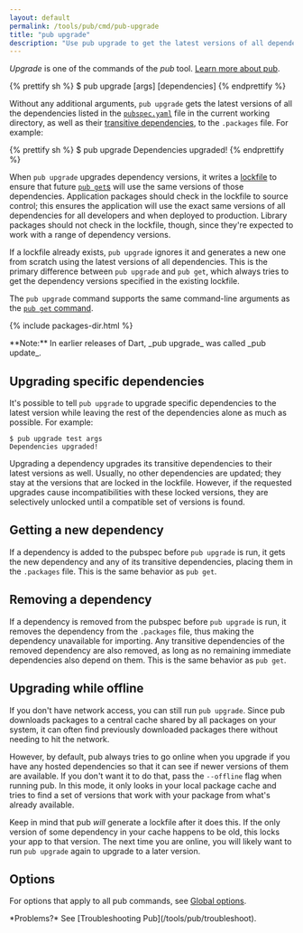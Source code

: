```yaml
---
layout: default
permalink: /tools/pub/cmd/pub-upgrade
title: "pub upgrade"
description: "Use pub upgrade to get the latest versions of all dependencies used by your Dart application."
---
```


_Upgrade_ is one of the commands of the _pub_ tool.
[Learn more about pub](/tools/pub).

{% prettify sh %}
$ pub upgrade [args] [dependencies]
{% endprettify %}

Without any additional arguments, `pub upgrade` gets the latest
versions of all the dependencies listed in the
[`pubspec.yaml`](/tools/pub/pubspec.html) file in the current working
directory, as well as their [transitive
dependencies](/tools/pub/glossary#transitive-dependency), to the
`.packages` file.
For example:

{% prettify sh %}
$ pub upgrade
Dependencies upgraded!
{% endprettify %}

When `pub upgrade` upgrades dependency versions, it writes a
[lockfile](/tools/pub/glossary#lockfile) to ensure that future
[`pub get`s](/tools/pub/cmd/pub-get) will use the same versions of those
dependencies. Application packages should check in the lockfile to
source control; this ensures the application will use the exact same
versions of all dependencies for all developers and when deployed to
production. Library packages should not check in the lockfile, though,
since they're expected to work with a range of dependency versions.

If a lockfile already exists, `pub upgrade` ignores it and generates a new
one from scratch using the latest versions of all dependencies. This is the
primary difference between `pub upgrade` and `pub get`, which always tries to
get the dependency versions specified in the existing lockfile.

The `pub upgrade` command supports the same command-line arguments
as the [`pub get` command](/tools/pub/cmd/pub-get).

{% include packages-dir.html %}

<aside class="alert alert-info" markdown="1">
**Note:** In earlier releases of Dart, _pub upgrade_ was called _pub update_.
</aside>

## Upgrading specific dependencies

It's possible to tell `pub upgrade` to upgrade specific dependencies to the
latest version while leaving the rest of the dependencies alone as much as
possible. For example:

    $ pub upgrade test args
    Dependencies upgraded!

Upgrading a dependency upgrades its transitive dependencies to their latest
versions as well. Usually, no other dependencies are updated; they stay at the
versions that are locked in the lockfile. However, if the requested upgrades
cause incompatibilities with these locked versions, they are selectively
unlocked until a compatible set of versions is found.

## Getting a new dependency

If a dependency is added to the pubspec before `pub upgrade` is run,
it gets the new dependency and any of its transitive dependencies,
placing them in the `.packages` file. This
is the same behavior as `pub get`.

## Removing a dependency

If a dependency is removed from the pubspec before `pub upgrade` is
run, it removes the dependency from the `.packages` file,
thus making the dependency unavailable for
importing. Any transitive dependencies of the removed dependency are
also removed, as long as no remaining immediate dependencies also
depend on them. This is the same behavior as `pub get`.

## Upgrading while offline

If you don't have network access, you can still run `pub upgrade`.
Since pub downloads packages to a central cache shared by all packages
on your system, it can often find previously downloaded packages there
without needing to hit the network.

However, by default, pub always tries to go online when you upgrade if you
have any hosted dependencies so that it can see if newer versions of them are
available. If you don't want it to do that, pass the `--offline` flag when
running pub. In this mode, it only looks in your local package cache and
tries to find a set of versions that work with your package from what's already
available.

Keep in mind that pub *will* generate a lockfile after it does this. If the
only version of some dependency in your cache happens to be old, this locks
your app to that version. The next time you are online, you will likely want to
run `pub upgrade` again to upgrade to a later version.

## Options

For options that apply to all pub commands, see
[Global options](/tools/pub/cmd#global-options).

<aside class="alert alert-info" markdown="1">
*Problems?*
See [Troubleshooting Pub](/tools/pub/troubleshoot).
</aside>

